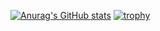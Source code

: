 [![Anurag's GitHub stats](https://github-readme-stats.vercel.app/api?username=douzooo&theme=tokyonight&show_icons=true)](https://github.com/douzooo/)
[![trophy](https://github-profile-trophy.vercel.app/?username=douzooo&theme=nord?no-bg=true)](https://github.com/douzooo/)

